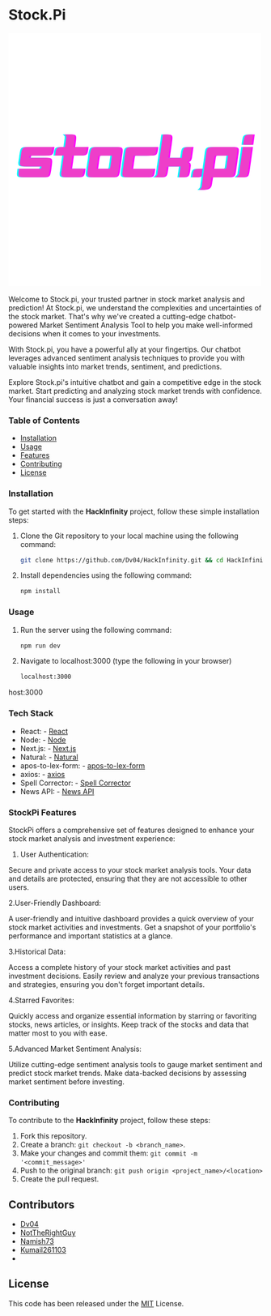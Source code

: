 # Stock.Pi

![Stock.pi Logo](/public/logo.png)

Welcome to Stock.pi, your trusted partner in stock market analysis and prediction! At Stock.pi, we understand the complexities and uncertainties of the stock market. That's why we've created a cutting-edge chatbot-powered Market Sentiment Analysis Tool to help you make well-informed decisions when it comes to your investments.

With Stock.pi, you have a powerful ally at your fingertips. Our chatbot leverages advanced sentiment analysis techniques to provide you with valuable insights into market trends, sentiment, and predictions.

Explore Stock.pi's intuitive chatbot and gain a competitive edge in the stock market. Start predicting and analyzing stock market trends with confidence. Your financial success is just a conversation away!


### Table of Contents

* [Installation](#Installation)
* [Usage](#Usage)
* [Features](#Features)
* [Contributing](#Contributing)
* [License](#License)


### Installation

To get started with the **HackInfinity** project, follow these simple installation steps:

1. Clone the Git repository to your local machine using the following command:

   ```bash
   git clone https://github.com/Dv04/HackInfinity.git && cd HackInfinity
    ```
2. Install dependencies using the following command:

   ```bash
   npm install
   ```



### Usage

1. Run the server using the following command:

   ```bash
   npm run dev
   ```
2. Navigate to localhost:3000 (type the following in your browser)

   ```bash
   localhost:3000
   ```
host:3000


### Tech Stack

- React: - [React](https://reactjs.org/) 
- Node: - [Node](https://nodejs.org/en/)
- Next.js: - [Next.js](https://nextjs.org/)
- Natural: - [Natural](https://www.npmjs.com/package/natural)
- apos-to-lex-form: - [apos-to-lex-form](https://www.npmjs.com/package/apostrophe)
- axios: - [axios](https://www.npmjs.com/package/axios)
- Spell Corrector: - [Spell Corrector](https://www.npmjs.com/package/spell-corrector)
- News API: - [News API](https://newsapi.org/)
  

### StockPi Features

StockPi offers a comprehensive set of features designed to enhance your stock market analysis and investment experience:

1. User Authentication:

Secure and private access to your stock market analysis tools.
Your data and details are protected, ensuring that they are not accessible to other users.


2.User-Friendly Dashboard:

A user-friendly and intuitive dashboard provides a quick overview of your stock market activities and investments.
Get a snapshot of your portfolio's performance and important statistics at a glance.


3.Historical Data:

Access a complete history of your stock market activities and past investment decisions.
Easily review and analyze your previous transactions and strategies, ensuring you don't forget important details.

4.Starred Favorites:

Quickly access and organize essential information by starring or favoriting stocks, news articles, or insights.
Keep track of the stocks and data that matter most to you with ease.


5.Advanced Market Sentiment Analysis:

Utilize cutting-edge sentiment analysis tools to gauge market sentiment and predict stock market trends.
Make data-backed decisions by assessing market sentiment before investing.



### Contributing

To contribute to the **HackInfinity** project, follow these steps:

1. Fork this repository.
2. Create a branch: `git checkout -b <branch_name>`.
3. Make your changes and commit them: `git commit -m '<commit_message>'`
4. Push to the original branch: `git push origin <project_name>/<location>`
5. Create the pull request.

## Contributors

-   [Dv04](https://github.com/Dv04/)
-   [NotTheRightGuy](https://github.com/nottherightguy/)
-   [Namish73](https://github.com/naimish73)
-   [Kumail261103](https://github.com/KUMAIL261103)
-   

## License

This code has been released under the [MIT](https://opensource.org/licenses/MIT) License.
